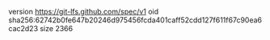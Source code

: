 version https://git-lfs.github.com/spec/v1
oid sha256:62742b0fe647b20246d975456fcda401caff52cdd127f611f67c90ea6cac2d23
size 2366
